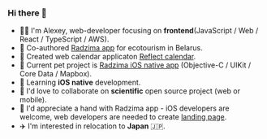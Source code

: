 ### Hi there 👋

- 👨‍💻 I'm Alexey, web-developer focusing on **frontend**(JavaScript / Web / React / TypeScript / AWS).
- 🌲 Co-authored [Radzima app](https://apps.apple.com/app/radzima/id1587158874) for ecotourism in Belarus.
- 📆 Created web calendar applicaton [Reflect calendar](https://reflectcal.com/guest).
- 🔭 Current pet project is [Radzima iOS native app](https://github.com/radzima-green-travel/green-travel-combine/issues) (Objective-C / UIKit / Core Data / Mapbox).
- 🌱 Learning **iOS native** development.
- 🤝 I'd love to collaborate on **scientific** open source project (web or mobile).
- 🤔 I'd appreciate a hand with Radzima app - iOS developers are welcome, web developers are needed to create [landing page](https://github.com/radzima-green-travel/radzima.app).
- ✈️ I'm interested in relocation to **Japan** 🇯🇵.

